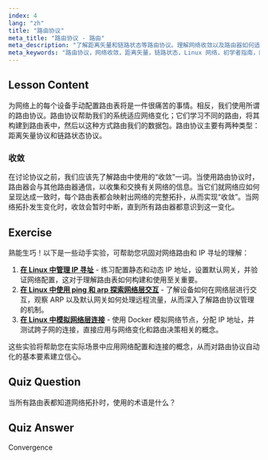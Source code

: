 ```yaml
---
index: 4
lang: "zh"
title: "路由协议"
meta_title: "路由协议 - 路由"
meta_description: "了解距离矢量和链路状态等路由协议。理解网络收敛以及路由器如何适应变化。开始您的 Linux 网络之旅！"
meta_keywords: "路由协议，网络收敛，距离矢量，链路状态，Linux 网络，初学者指南，网络教程"
---
```


## Lesson Content

为网络上的每个设备手动配置路由表将是一件很痛苦的事情。相反，我们使用所谓的路由协议。路由协议帮助我们的系统适应网络变化；它们学习不同的路由，将其构建到路由表中，然后以这种方式路由我们的数据包。路由协议主要有两种类型：距离矢量协议和链路状态协议。

### 收敛

在讨论协议之前，我们应该先了解路由中使用的“收敛”一词。当使用路由协议时，路由器会与其他路由器通信，以收集和交换有关网络的信息。当它们就网络应如何呈现达成一致时，每个路由表都会映射出网络的完整拓扑，从而实现“收敛”。当网络拓扑发生变化时，收敛会暂时中断，直到所有路由器都意识到这一变化。

## Exercise

熟能生巧！以下是一些动手实验，可帮助您巩固对网络路由和 IP 寻址的理解：

1. **[在 Linux 中管理 IP 寻址](https://labex.io/zh/labs/linux-manage-ip-addressing-in-linux-592736)** - 练习配置静态和动态 IP 地址，设置默认网关，并验证网络配置，这对于理解路由表如何构建和使用至关重要。
2. **[在 Linux 中使用 ping 和 arp 探索网络层交互](https://labex.io/zh/labs/linux-explore-network-layer-interaction-with-ping-and-arp-in-linux-592746)** - 了解设备如何在网络层进行交互，观察 ARP 以及默认网关如何处理远程流量，从而深入了解路由协议管理的机制。
3. **[在 Linux 中模拟网络层连接](https://labex.io/zh/labs/linux-simulate-network-layer-connectivity-in-linux-592752)** - 使用 Docker 模拟网络节点，分配 IP 地址，并测试跨子网的连接，直接应用与网络变化和路由决策相关的概念。

这些实验将帮助您在实际场景中应用网络配置和连接的概念，从而对路由协议自动化的基本要素建立信心。

## Quiz Question

当所有路由表都知道网络拓扑时，使用的术语是什么？

## Quiz Answer

Convergence
